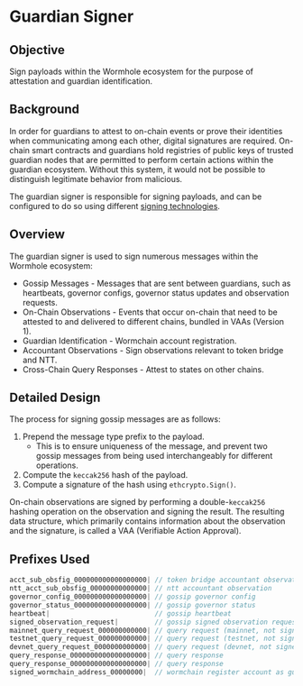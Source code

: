 # Guardian Signer

## Objective

Sign payloads within the Wormhole ecosystem for the purpose of attestation and guardian identification.

## Background

In order for guardians to attest to on-chain events or prove their identities when communicating among each other, digital signatures are required. On-chain smart contracts and guardians hold registries of public keys of trusted guardian nodes that are permitted to perform certain actions within the guardian ecosystem. Without this system, it would not be possible to distinguish legitimate behavior from malicious.

The guardian signer is responsible for signing payloads, and can be configured to do so using different [signing technologies](../docs/guardian_signer.md).

## Overview

The guardian signer is used to sign numerous messages within the Wormhole ecosystem:

* Gossip Messages - Messages that are sent between guardians, such as heartbeats, governor configs, governor status updates and observation requests.
* On-Chain Observations - Events that occur on-chain that need to be attested to and delivered to different chains, bundled in VAAs (Version 1).
* Guardian Identification - Wormchain account registration.
* Accountant Observations - Sign observations relevant to token bridge and NTT. 
* Cross-Chain Query Responses - Attest to states on other chains.

## Detailed Design

The process for signing gossip messages are as follows:

1. Prepend the message type prefix to the payload.
    - This is to ensure uniqueness of the message, and prevent two gossip messages from being used interchangeably for different operations.
2. Compute the `keccak256` hash of the payload.
3. Compute a signature of the hash using `ethcrypto.Sign()`.

On-chain observations are signed by performing a double-`keccak256` hashing operation on the observation and signing the result. The resulting data structure, which primarily contains information about the observation and the signature, is called a VAA (Verifiable Action Approval). 

## Prefixes Used

<!-- cspell:disable -->

```go
acct_sub_obsfig_000000000000000000| // token bridge accountant observation
ntt_acct_sub_obsfig_00000000000000| // ntt accountant observation
governor_config_000000000000000000| // gossip governor config
governor_status_000000000000000000| // gossip governor status
heartbeat|                          // gossip heartbeat
signed_observation_request|         // gossip signed observation request
mainnet_query_request_000000000000| // query request (mainnet, not signed by guardian)
testnet_query_request_000000000000| // query request (testnet, not signed by guardian)
devnet_query_request_0000000000000| // query request (devnet, not signed by guardian)
query_response_0000000000000000000| // query response
query_response_0000000000000000000| // query response
signed_wormchain_address_00000000|  // wormchain register account as guardian
```

<!-- cspell:enable -->
